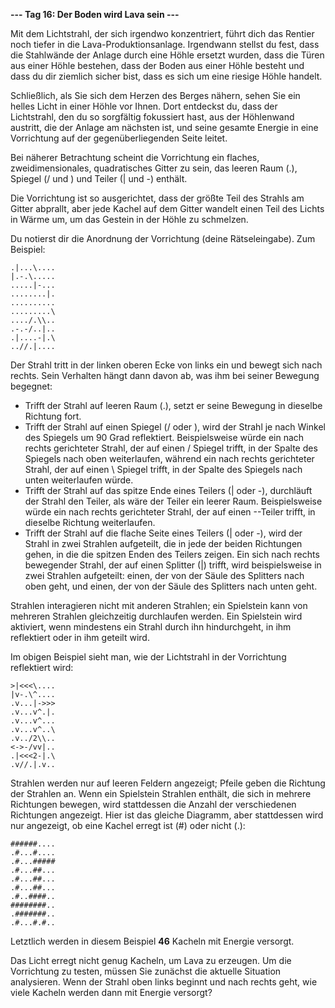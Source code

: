 **--- Tag 16: Der Boden wird Lava sein ---**

Mit dem Lichtstrahl, der sich irgendwo konzentriert, führt dich das Rentier noch tiefer in die Lava-Produktionsanlage. Irgendwann stellst du fest, dass die
Stahlwände der Anlage durch eine Höhle ersetzt wurden, dass die Türen aus einer Höhle bestehen, dass der Boden aus einer Höhle besteht und dass du dir ziemlich
sicher bist, dass es sich um eine riesige Höhle handelt.

Schließlich, als Sie sich dem Herzen des Berges nähern, sehen Sie ein helles Licht in einer Höhle vor Ihnen. Dort entdeckst du, dass der Lichtstrahl, den du so
sorgfältig fokussiert hast, aus der Höhlenwand austritt, die der Anlage am nächsten ist, und seine gesamte Energie in eine Vorrichtung auf der
gegenüberliegenden Seite leitet.

Bei näherer Betrachtung scheint die Vorrichtung ein flaches, zweidimensionales, quadratisches Gitter zu sein, das leeren Raum (.), Spiegel (/ und \) und
Teiler (| und -) enthält.

Die Vorrichtung ist so ausgerichtet, dass der größte Teil des Strahls am Gitter abprallt, aber jede Kachel auf dem Gitter wandelt einen Teil des Lichts in Wärme
um, um das Gestein in der Höhle zu schmelzen.

Du notierst dir die Anordnung der Vorrichtung (deine Rätseleingabe). Zum Beispiel:

```
.|...\....
|.-.\.....
.....|-...
........|.
..........
.........\
..../.\\..
.-.-/..|..
.|....-|.\
..//.|....
```

Der Strahl tritt in der linken oberen Ecke von links ein und bewegt sich nach rechts. Sein Verhalten hängt dann davon ab, was ihm bei seiner Bewegung begegnet:

- Trifft der Strahl auf leeren Raum (.), setzt er seine Bewegung in dieselbe Richtung fort.
- Trifft der Strahl auf einen Spiegel (/ oder \), wird der Strahl je nach Winkel des Spiegels um 90 Grad reflektiert. Beispielsweise würde ein nach rechts
  gerichteter Strahl, der auf einen / Spiegel trifft, in der Spalte des Spiegels nach oben weiterlaufen, während ein nach rechts gerichteter Strahl, der auf
  einen \ Spiegel trifft, in der Spalte des Spiegels nach unten weiterlaufen würde.
- Trifft der Strahl auf das spitze Ende eines Teilers (| oder -), durchläuft der Strahl den Teiler, als wäre der Teiler ein leerer Raum. Beispielsweise würde
  ein nach rechts gerichteter Strahl, der auf einen --Teiler trifft, in dieselbe Richtung weiterlaufen.
- Trifft der Strahl auf die flache Seite eines Teilers (| oder -), wird der Strahl in zwei Strahlen aufgeteilt, die in jede der beiden Richtungen gehen, in die
  die spitzen Enden des Teilers zeigen. Ein sich nach rechts bewegender Strahl, der auf einen Splitter (|) trifft, wird beispielsweise in zwei Strahlen
  aufgeteilt: einen, der von der Säule des Splitters nach oben geht, und einen, der von der Säule des Splitters nach unten geht.

Strahlen interagieren nicht mit anderen Strahlen; ein Spielstein kann von mehreren Strahlen gleichzeitig durchlaufen werden. Ein Spielstein wird aktiviert, wenn
mindestens ein Strahl durch ihn hindurchgeht, in ihm reflektiert oder in ihm geteilt wird.

Im obigen Beispiel sieht man, wie der Lichtstrahl in der Vorrichtung reflektiert wird:

```
>|<<<\....
|v-.\^....
.v...|->>>
.v...v^.|.
.v...v^...
.v...v^..\
.v../2\\..
<->-/vv|..
.|<<<2-|.\
.v//.|.v..
```

Strahlen werden nur auf leeren Feldern angezeigt; Pfeile geben die Richtung der Strahlen an. Wenn ein Spielstein Strahlen enthält, die sich in mehrere
Richtungen bewegen, wird stattdessen die Anzahl der verschiedenen Richtungen angezeigt. Hier ist das gleiche Diagramm, aber stattdessen wird nur angezeigt, ob
eine Kachel erregt ist (#) oder nicht (.):

```
######....
.#...#....
.#...#####
.#...##...
.#...##...
.#...##...
.#..####..
########..
.#######..
.#...#.#..
```

Letztlich werden in diesem Beispiel **46** Kacheln mit Energie versorgt.

Das Licht erregt nicht genug Kacheln, um Lava zu erzeugen. Um die Vorrichtung zu testen, müssen Sie zunächst die aktuelle Situation analysieren. Wenn der Strahl
oben links beginnt und nach rechts geht, wie viele Kacheln werden dann mit Energie versorgt?